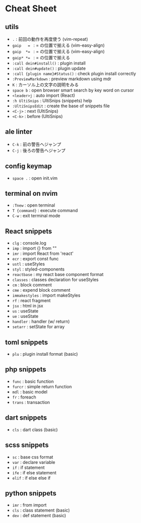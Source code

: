 # Cheat Sheet

## utils

- `.`  :  前回の動作を再度使う (vim-repeat)
- `gaip   = `  : = の位置で揃える (vim-easy-align)
- `gaip  *= `  : = の位置で揃える (vim-easy-align)
- `gaip* *= `  : = の位置で揃える
- `:call dein#install()`  :  plugin install
- `:call dein#update()`  :  plugin update
- `:call {plugin name}#Status()`  : check plugin install correctly 
- `:PreviewMarkdown` : preview markdown using mdr
- `K`  :  カーソル上の文字の説明をみる
- `space b`  :  open browser smart search by key word on cursor
- `<leader>j`  :  auto import (React)
- `:h UltiSnips`  :  UltiSnips (snippets) help
- `:UltiSnipsEdit`  :  create the base of snippets file
- `<C-j>`  :  next (UltiSnips)
- `<C-k>`  :  before (UltiSnips)


## ale linter

- `C-k`  :  前の警告へジャンプ
- `C-j`  :  後ろの警告へジャンプ


## config keymap

- `space .`  :  open init.vim


## terminal on nvim

- `:Tnew`        :  open terminal
- `T {command}`  :  execute command
- `C-w`          :  exit terminal mode


## React snippets

- `clg`        :  console.log
- `imp`        :  import {} from ""
- `imr`        :  import React from 'react'
- `ecr`        :  export const func
- `ustl`        :  useStyles
- `styl`        :  styled-components
- `reactbase`        :  my react base component format
- `classes`        :  classes declaration for useStyles
- `cm`        :  block comment
- `cme`        :  expend block comment
- `immakestyles`        :  import makeStyles
- `rf`        :  react fragment
- `jsx`        :  html in jsx
- `us`        :  useState
- `ue`        :  useState
- `handler`        :  handler (w/ return)
- `setarr`        :  setState for array


## toml snippets

- `plu`        :  plugin install format (basic)


## php snippets

- `func`        :  basic function
- `furcr`        :  simple return function
- `mdl`        :  basic model
- `fr`        :  foreach
- `trans`        :  transaction


## dart snippets

- `cls`        :  dart class (basic)


## scss snippets

- `sc`        :  base css format
- `var`        :  declare variable
- `if`        :  if statement
- `ife`        :  if else statement
- `elif`        :  if else else if


## python snippets

- `imr`        :  from import
- `cls`        :  class statement (basic)
- `dev`        :  def statement (basic)

